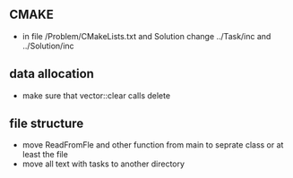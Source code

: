 ## CMAKE
- in file /Problem/CMakeLists.txt and Solution change ../Task/inc and ../Solution/inc

## data allocation
- make sure that vector::clear calls delete

## file structure
- move ReadFromFle and other function from main to seprate class or at least the file
- move all text with tasks to another directory